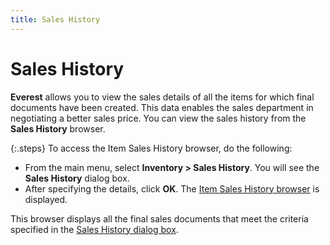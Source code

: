 ```yaml
---
title: Sales History
---
```


# Sales History


**Everest** allows you to view the  sales details of all the items for which final documents have been created.  This data enables the sales department in negotiating a better sales price.  You can view the sales history from the **Sales 
 History** browser.


{:.steps}
To access the Item Sales History browser, do the following:

- From the main  menu, select **Inventory &gt; Sales History**.  You will see the **Sales History**  dialog box.
- After specifying  the details, click **OK**. The [Item Sales History browser]({{site.mi_baseurl}}/sales-history/the_item_sales_history_browser_1.html)  is displayed.



This browser displays all the final sales documents that meet the criteria  specified in the [Sales History  dialog box]({{site.mi_baseurl}}/sales-history/the_sales_history_dialog_box.html).
